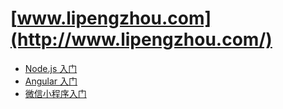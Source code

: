 # [www.lipengzhou.com](http://www.lipengzhou.com/)

- [Node.js 入门](https://nodejs.lipengzhou.com/)
- [Angular 入门](http://angular.lipengzhou.com/)
- [微信小程序入门](http://mp.lipengzhou.com/)
